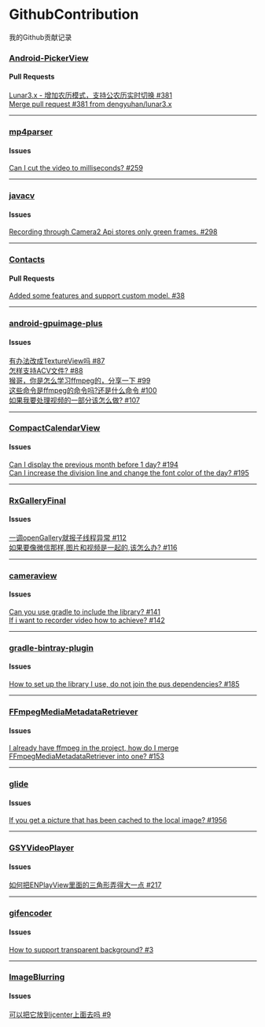 # GithubContribution
我的Github贡献记录



### [Android-PickerView](https://github.com/Bigkoo/Android-PickerView)
#### Pull Requests
[Lunar3.x - 增加农历模式，支持公农历实时切换 #381](https://github.com/Bigkoo/Android-PickerView/pull/381)  
[Merge pull request #381 from dengyuhan/lunar3.x](https://github.com/Bigkoo/Android-PickerView/commit/5fa4d20fb8d4d0478e1b0fdf90b2110143d2ecf2)

***

### [mp4parser](https://github.com/sannies/mp4parser)
#### Issues
[Can I cut the video to milliseconds? #259](https://github.com/sannies/mp4parser/issues/259)

***
### [javacv](https://github.com/bytedeco/javacv)
#### Issues
[Recording through Camera2 Api stores only green frames. #298](https://github.com/bytedeco/javacv/issues/298#issuecomment-296882142)

***

### [Contacts](https://github.com/tamir7/Contacts)
#### Pull Requests
[Added some features and support custom model. #38](https://github.com/tamir7/Contacts/pull/38)

***

### [android-gpuimage-plus](https://github.com/wysaid/android-gpuimage-plus)
#### Issues
[有办法改成TextureView吗 #87](https://github.com/wysaid/android-gpuimage-plus/issues/87)  
[怎样支持ACV文件? #88](https://github.com/wysaid/android-gpuimage-plus/issues/88)  
[猴哥，你是怎么学习ffmpeg的，分享一下 #99
](https://github.com/wysaid/android-gpuimage-plus/issues/99)  
[这些命令是ffmpeg的命令吗?还是什么命令 #100](https://github.com/wysaid/android-gpuimage-plus/issues/100)  
[如果我要处理视频的一部分该怎么做? #107](https://github.com/wysaid/android-gpuimage-plus/issues/107)

***

### [CompactCalendarView](https://github.com/SundeepK/CompactCalendarView)
#### Issues
[Can I display the previous month before 1 day? #194](https://github.com/SundeepK/CompactCalendarView/issues/194)  
[Can I increase the division line and change the font color of the day? #195](https://github.com/SundeepK/CompactCalendarView/issues/195)

***

### [RxGalleryFinal](https://github.com/FinalTeam/RxGalleryFinal)
#### Issues
[一调openGallery就报子线程异常 #112](https://github.com/FinalTeam/RxGalleryFinal/issues/112)  
[如果要像微信那样,图片和视频是一起的,该怎么办? #116](https://github.com/FinalTeam/RxGalleryFinal/issues/116)

***

### [cameraview](https://github.com/google/cameraview/issues/142)
#### Issues
[Can you use gradle to include the library? #141](https://github.com/google/cameraview/issues/141)  
[If i want to recorder video how to achieve? #142](https://github.com/google/cameraview/issues/142)

***

### [gradle-bintray-plugin](https://github.com/bintray/gradle-bintray-plugin)
#### Issues
[How to set up the library I use, do not join the pus dependencies? #185](https://github.com/bintray/gradle-bintray-plugin/issues/185)

***

### [FFmpegMediaMetadataRetriever](https://github.com/wseemann/FFmpegMediaMetadataRetriever)
#### Issues
[I already have ffmpeg in the project, how do I merge FFmpegMediaMetadataRetriever into one? #153](https://github.com/wseemann/FFmpegMediaMetadataRetriever/issues/153)

***

### [glide](https://github.com/bumptech/glide)
#### Issues
[If you get a picture that has been cached to the local image? #1956](https://github.com/bumptech/glide/issues/1956)

***

### [GSYVideoPlayer](https://github.com/CarGuo/GSYVideoPlayer)
#### Issues
[如何把ENPlayView里面的三角形弄得大一点 #217](https://github.com/CarGuo/GSYVideoPlayer/issues/217)

***

### [gifencoder](https://github.com/square/gifencoder)
#### Issues
[How to support transparent background? #3](https://github.com/square/gifencoder/issues/3)

***

### [ImageBlurring](https://github.com/qiujuer/ImageBlurring)
#### Issues
[可以把它放到jcenter上面去吗 #9](https://github.com/qiujuer/ImageBlurring/issues/9)